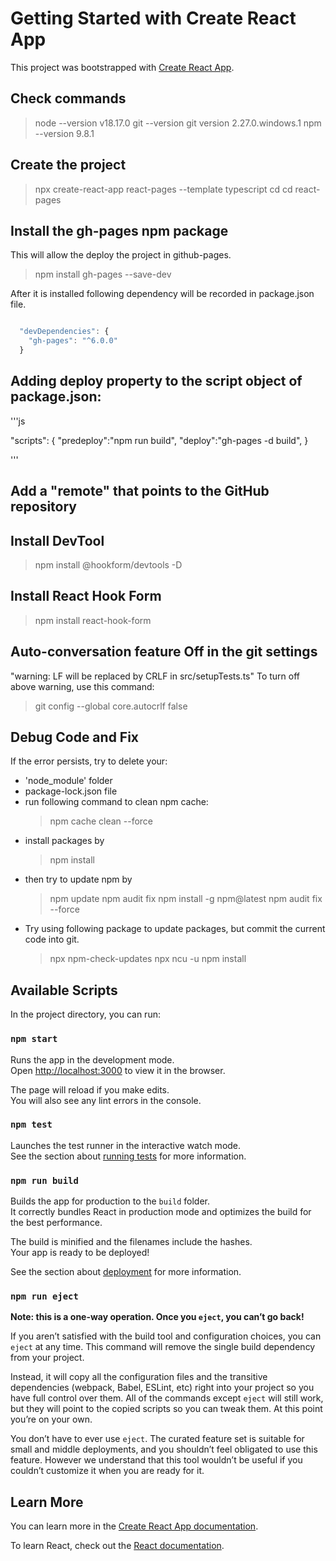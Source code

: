# Getting Started with Create React App

This project was bootstrapped with [Create React App](https://github.com/facebook/create-react-app).

## Check commands

> node --version
v18.17.0
> git --version
git version 2.27.0.windows.1
> npm --version
9.8.1

## Create the project

> npx create-react-app react-pages --template typescript
> cd  cd react-pages

## Install the gh-pages npm package

This will allow the deploy the project in github-pages.

> npm install gh-pages --save-dev

After it is installed following dependency will be recorded in package.json file.

```js

  "devDependencies": {
    "gh-pages": "^6.0.0"
  }
```

## Adding deploy property to the script object of package.json:

'''js

  "scripts": {
    "predeploy":"npm run build",
    "deploy":"gh-pages -d build",
  }

'''

## Add a "remote" that points to the GitHub repository

## Install DevTool

> npm install @hookform/devtools -D

## Install React Hook Form

> npm install react-hook-form

## Auto-conversation feature Off in the git settings

"warning: LF will be replaced by CRLF in src/setupTests.ts"
To turn off above warning, use this command:


> git config --global core.autocrlf false

## Debug Code and Fix

If the error persists, try to delete your:

- 'node_module' folder
- package-lock.json file
- run following command to clean npm cache:
  > npm cache clean --force
- install packages by
  > npm install
- then try to update npm by
  > npm update
  > npm audit fix
  > npm install -g npm@latest
  > npm audit fix --force
- Try using following package to update packages, but commit the current code into git.
  > npx npm-check-updates
    > npx ncu -u
    > npm install
  
## Available Scripts

In the project directory, you can run:

### `npm start`

Runs the app in the development mode.\
Open [http://localhost:3000](http://localhost:3000) to view it in the browser.

The page will reload if you make edits.\
You will also see any lint errors in the console.

### `npm test`

Launches the test runner in the interactive watch mode.\
See the section about [running tests](https://facebook.github.io/create-react-app/docs/running-tests) for more information.

### `npm run build`

Builds the app for production to the `build` folder.\
It correctly bundles React in production mode and optimizes the build for the best performance.

The build is minified and the filenames include the hashes.\
Your app is ready to be deployed!

See the section about [deployment](https://facebook.github.io/create-react-app/docs/deployment) for more information.

### `npm run eject`

**Note: this is a one-way operation. Once you `eject`, you can’t go back!**

If you aren’t satisfied with the build tool and configuration choices, you can `eject` at any time. This command will remove the single build dependency from your project.

Instead, it will copy all the configuration files and the transitive dependencies (webpack, Babel, ESLint, etc) right into your project so you have full control over them. All of the commands except `eject` will still work, but they will point to the copied scripts so you can tweak them. At this point you’re on your own.

You don’t have to ever use `eject`. The curated feature set is suitable for small and middle deployments, and you shouldn’t feel obligated to use this feature. However we understand that this tool wouldn’t be useful if you couldn’t customize it when you are ready for it.

## Learn More

You can learn more in the [Create React App documentation](https://facebook.github.io/create-react-app/docs/getting-started).

To learn React, check out the [React documentation](https://reactjs.org/).

